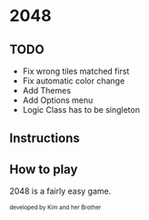 # 2048

## TODO

* Fix wrong tiles matched first
* Fix automatic color change
* Add Themes
* Add Options menu
* Logic Class has to be singleton

## Instructions

## How to play
2048 is a fairly easy game.

<font size=1>developed by Kim and her Brother</font>
